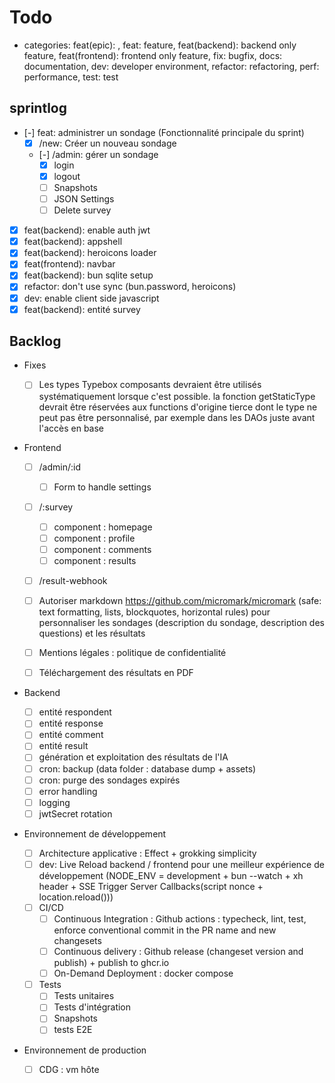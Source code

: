 # Todo

- categories: feat(epic): , feat: feature, feat(backend): backend only feature, feat(frontend): frontend only feature, fix: bugfix, docs: documentation, dev: developer environment, refactor: refactoring, perf: performance, test: test

## sprintlog

- [-] feat: administrer un sondage (Fonctionnalité principale du sprint)
  - [x] /new: Créer un nouveau sondage
  - [-] /admin: gérer un sondage
    - [x] login
    - [x] logout
    - [ ] Snapshots
    - [ ] JSON Settings
    - [ ] Delete survey
- [x] feat(backend): enable auth jwt
- [x] feat(backend): appshell
- [x] feat(backend): heroicons loader
- [x] feat(frontend): navbar
- [x] feat(backend): bun sqlite setup
- [x] refactor: don't use sync (bun.password, heroicons)
- [x] dev: enable client side javascript
- [x] feat(backend): entité survey

## Backlog

- Fixes

  - [ ] Les types Typebox composants devraient être utilisés systématiquement lorsque c'est possible. la fonction getStaticType devrait être réservées aux functions d'origine tierce dont le type ne peut pas être personnalisé, par exemple dans les DAOs juste avant l'accès en base

- Frontend

  - [ ] /admin/:id

    - [ ] Form to handle settings

  - [ ] /:survey
    - [ ] component : homepage
    - [ ] component : profile
    - [ ] component : comments
    - [ ] component : results
  - [ ] /result-webhook
  - [ ] Autoriser markdown <https://github.com/micromark/micromark> (safe: text formatting, lists, blockquotes, horizontal rules) pour personnaliser les sondages (description du sondage, description des questions) et les résultats
  - [ ] Mentions légales : politique de confidentialité
  - [ ] Téléchargement des résultats en PDF

- Backend

  - [ ] entité respondent
  - [ ] entité response
  - [ ] entité comment
  - [ ] entité result
  - [ ] génération et exploitation des résultats de l'IA
  - [ ] cron: backup (data folder : database dump + assets)
  - [ ] cron: purge des sondages expirés
  - [ ] error handling
  - [ ] logging
  - [ ] jwtSecret rotation

- Environnement de développement

  - [ ] Architecture applicative : Effect + grokking simplicity
  - [ ] dev: Live Reload backend / frontend pour une meilleur expérience de développement (NODE_ENV = development + bun --watch + xh header + SSE Trigger Server Callbacks(script nonce + location.reload()))
  - [ ] CI/CD
    - [ ] Continuous Integration : Github actions : typecheck, lint, test, enforce conventional commit in the PR name and new changesets
    - [ ] Continuous delivery : Github release (changeset version and publish) + publish to ghcr.io
    - [ ] On-Demand Deployment : docker compose
  - [ ] Tests
    - [ ] Tests unitaires
    - [ ] Tests d'intégration
    - [ ] Snapshots
    - [ ] tests E2E

- Environnement de production

  - [ ] CDG : vm hôte
